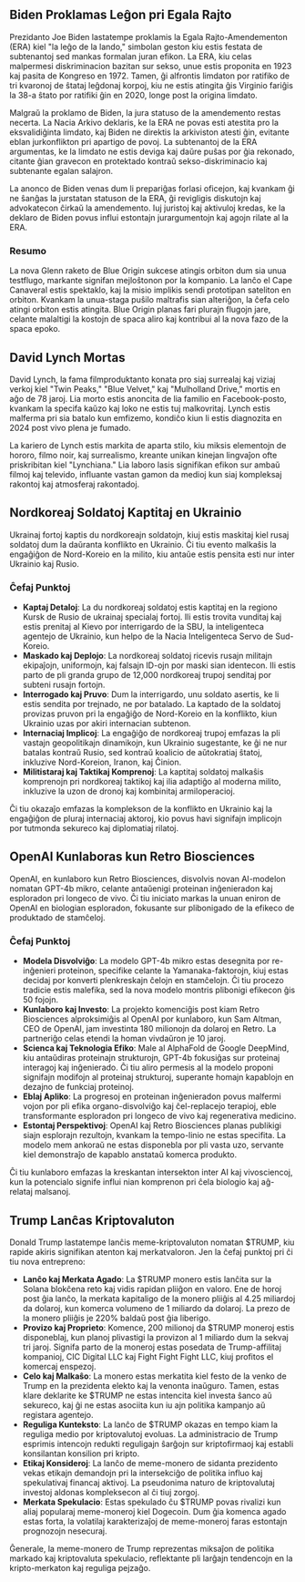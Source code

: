 ## Biden Proklamas Leĝon pri Egala Rajto

Prezidanto Joe Biden lastatempe proklamis la Egala Rajto-Amendementon (ERA) kiel "la leĝo de la
lando," simbolan geston kiu estis festata de subtenantoj sed mankas formalan juran efikon. La ERA,
kiu celas malpermesi diskriminacion bazitan sur sekso, unue estis proponita en 1923 kaj pasita de
Kongreso en 1972. Tamen, ĝi alfrontis limdaton por ratifiko de tri kvaronoj de ŝtataj leĝdonaj
korpoj, kiu ne estis atingita ĝis Virginio fariĝis la 38-a ŝtato por ratifiki ĝin en 2020, longe
post la origina limdato.

Malgraŭ la proklamo de Biden, la jura statuso de la amendemento restas necerta. La Nacia Arkivo
deklaris, ke la ERA ne povas esti atestita pro la eksvalidiĝinta limdato, kaj Biden ne direktis la
arkiviston atesti ĝin, evitante eblan jurkonflikton pri apartigo de povoj. La subtenantoj de la ERA
argumentas, ke la limdato ne estis deviga kaj daŭre puŝas por ĝia rekonado, citante ĝian gravecon en
protektado kontraŭ sekso-diskriminacio kaj subtenante egalan salajron.

La anonco de Biden venas dum li prepariĝas forlasi oficejon, kaj kvankam ĝi ne ŝanĝas la jurstatan
statuson de la ERA, ĝi revigligis diskutojn kaj advokatecon ĉirkaŭ la amendemento. Iuj juristoj kaj
aktivuloj kredas, ke la deklaro de Biden povus influi estontajn jurargumentojn kaj agojn rilate al
la ERA.

### Resumo

La nova Glenn raketo de Blue Origin sukcese atingis orbiton dum sia unua testflugo, markante
signifan mejloŝtonon por la kompanio. La lanĉo el Cape Canaveral estis spektaklo, kaj la misio
implikis sendi prototipan sateliton en orbiton. Kvankam la unua-staga puŝilo maltrafis sian
alteriĝon, la ĉefa celo atingi orbiton estis atingita. Blue Origin planas fari plurajn flugojn jare,
celante malaltigi la kostojn de spaca aliro kaj kontribui al la nova fazo de la spaca epoko.

## David Lynch Mortas

David Lynch, la fama filmproduktanto konata pro siaj surrealaj kaj viziaj verkoj kiel "Twin Peaks,"
"Blue Velvet," kaj "Mulholland Drive," mortis en aĝo de 78 jaroj. Lia morto estis anoncita de lia
familio en Facebook-posto, kvankam la specifa kaŭzo kaj loko ne estis tuj malkovritaj. Lynch estis
malferma pri sia batalo kun emfizemo, kondiĉo kiun li estis diagnozita en 2024 post vivo plena je
fumado.

La kariero de Lynch estis markita de aparta stilo, kiu miksis elementojn de hororo, filmo noir, kaj
surrealismo, kreante unikan kinejan lingvaĵon ofte priskribitan kiel "Lynchiana." Lia laboro lasis
signifikan efikon sur ambaŭ filmoj kaj televido, influante vastan gamon da medioj kun siaj
kompleksaj rakontoj kaj atmosferaj rakontadoj.

## Nordkoreaj Soldatoj Kaptitaj en Ukrainio

Ukrainaj fortoj kaptis du nordkoreajn soldatojn, kiuj estis maskitaj kiel rusaj soldatoj dum la
daŭranta konflikto en Ukrainio. Ĉi tiu evento malkaŝis la engaĝiĝon de Nord-Koreio en la milito, kiu
antaŭe estis pensita esti nur inter Ukrainio kaj Rusio.

### Ĉefaj Punktoj

- **Kaptaj Detaloj**: La du nordkoreaj soldatoj estis kaptitaj en la regiono Kursk de Rusio de
  ukrainaj specialaj fortoj. Ili estis trovita vunditaj kaj estis prenitaj al Kievo por interrigardo
  de la SBU, la inteligenteca agentejo de Ukrainio, kun helpo de la Nacia Inteligenteca Servo de
  Sud-Koreio.
- **Maskado kaj Deplojo**: La nordkoreaj soldatoj ricevis rusajn militajn ekipaĵojn, uniformojn, kaj
  falsajn ID-ojn por maski sian identecon. Ili estis parto de pli granda grupo de 12,000 nordkoreaj
  trupoj senditaj por subteni rusajn fortojn.
- **Interrogado kaj Pruvo**: Dum la interrigardo, unu soldato asertis, ke li estis sendita por
  trejnado, ne por batalado. La kaptado de la soldatoj provizas pruvon pri la engaĝiĝo de
  Nord-Koreio en la konflikto, kiun Ukrainio uzas por akiri internacian subtenon.
- **Internaciaj Implicoj**: La engaĝiĝo de nordkoreaj trupoj emfazas la pli vastajn geopolitikajn
  dinamikojn, kun Ukrainio sugestante, ke ĝi ne nur batalas kontraŭ Rusio, sed kontraŭ koalicio de
  aŭtokratiaj ŝtatoj, inkluzive Nord-Koreion, Iranon, kaj Ĉinion.
- **Militistaraj kaj Taktikaj Komprenoj**: La kaptitaj soldatoj malkaŝis komprenojn pri nordkoreaj
  taktikoj kaj ilia adaptiĝo al moderna milito, inkluzive la uzon de dronoj kaj kombinitaj
  armiloperacioj.

Ĉi tiu okazaĵo emfazas la komplekson de la konflikto en Ukrainio kaj la engaĝiĝon de pluraj
internaciaj aktoroj, kio povus havi signifajn implicojn por tutmonda sekureco kaj diplomatiaj
rilatoj.

## OpenAI Kunlaboras kun Retro Biosciences

OpenAI, en kunlaboro kun Retro Biosciences, disvolvis novan AI-modelon nomatan GPT-4b mikro, celante
antaŭenigi proteinan inĝenieradon kaj esploradon pri longeco de vivo. Ĉi tiu iniciato markas la
unuan eniron de OpenAI en biologian esploradon, fokusante sur plibonigado de la efikeco de
produktado de stamĉeloj.

### Ĉefaj Punktoj

- **Modela Disvolviĝo**: La modelo GPT-4b mikro estas desegnita por re-inĝenieri proteinon,
  specifike celante la Yamanaka-faktorojn, kiuj estas decidaj por konverti plenkreskajn ĉelojn en
  stamĉelojn. Ĉi tiu procezo tradicie estis malefika, sed la nova modelo montris plibonigi efikecon
  ĝis 50 fojojn.
- **Kunlaboro kaj Investo**: La projekto komenciĝis post kiam Retro Biosciences alproksimiĝis al
  OpenAI por kunlaboro, kun Sam Altman, CEO de OpenAI, jam investinta 180 milionojn da dolaroj en
  Retro. La partneriĝo celas etendi la homan vivdaŭron je 10 jaroj.
- **Scienca kaj Teknologia Efiko**: Male al AlphaFold de Google DeepMind, kiu antaŭdiras proteinajn
  strukturojn, GPT-4b fokusiĝas sur proteinaj interagoj kaj inĝenierado. Ĉi tiu aliro permesis al la
  modelo proponi signifajn modifojn al proteinaj strukturoj, superante homajn kapablojn en dezajno
  de funkciaj proteinoj.
- **Eblaj Apliko**: La progresoj en proteinan inĝenieradon povus malfermi vojon por pli efika
  organo-disvolviĝo kaj ĉel-replacejo terapioj, eble transformante esploradon pri longeco de vivo
  kaj regenerativa medicino.
- **Estontaj Perspektivoj**: OpenAI kaj Retro Biosciences planas publikigi siajn esplorajn
  rezultojn, kvankam la tempo-linio ne estas specifita. La modelo mem ankoraŭ ne estas disponebla
  por pli vasta uzo, servante kiel demonstraĵo de kapablo anstataŭ komerca produkto.

Ĉi tiu kunlaboro emfazas la kreskantan intersekton inter AI kaj vivosciencoj, kun la potencialo
signife influi nian komprenon pri ĉela biologio kaj aĝ-relataj malsanoj.

## Trump Lanĉas Kriptovaluton

Donald Trump lastatempe lanĉis meme-kriptovaluton nomatan $TRUMP, kiu rapide akiris signifikan
atenton kaj merkatvaloron. Jen la ĉefaj punktoj pri ĉi tiu nova entrepreno:

- **Lanĉo kaj Merkata Agado**: La $TRUMP monero estis lanĉita sur la Solana blokĉena reto kaj vidis
  rapidan pliiĝon en valoro. Ene de horoj post ĝia lanĉo, la merkata kapitaligo de la monero pliiĝis
  al 4.25 miliardoj da dolaroj, kun komerca volumeno de 1 miliardo da dolaroj. La prezo de la monero
  pliiĝis je 220% baldaŭ post ĝia liberigo.
- **Provizo kaj Proprieto**: Komence, 200 milionoj da $TRUMP moneroj estis disponeblaj, kun planoj
  plivastigi la provizon al 1 miliardo dum la sekvaj tri jaroj. Signifa parto de la moneroj estas
  posedata de Trump-affilitaj kompanioj, CIC Digital LLC kaj Fight Fight Fight LLC, kiuj profitos el
  komercaj enspezoj.
- **Celo kaj Malkaŝo**: La monero estas merkatita kiel festo de la venko de Trump en la prezidenta
  elekto kaj la venonta inaŭguro. Tamen, estas klare deklarite ke $TRUMP ne estas intencita kiel
  investa ŝanco aŭ sekureco, kaj ĝi ne estas asociita kun iu ajn politika kampanjo aŭ registara
  agentejo.
- **Reguliga Kunteksto**: La lanĉo de $TRUMP okazas en tempo kiam la reguliga medio por
  kriptovalutoj evoluas. La administracio de Trump esprimis intencojn redukti reguligajn ŝarĝojn sur
  kriptofirmaoj kaj establi konsilantan konsilion pri kripto.
- **Etikaj Konsideroj**: La lanĉo de meme-monero de sidanta prezidento vekas etikajn demandojn pri
  la intersekciĝo de politika influo kaj spekulativaj financaj aktivoj. La pseudonima naturo de
  kriptovalutaj investoj aldonas kompleksecon al ĉi tiuj zorgoj.
- **Merkata Spekulacio**: Estas spekulado ĉu $TRUMP povas rivalizi kun aliaj popularaj meme-moneroj
  kiel Dogecoin. Dum ĝia komenca agado estas forta, la volatilaj karakterizaĵoj de meme-moneroj
  faras estontajn prognozojn nesecuraj.

Ĝenerale, la meme-monero de Trump reprezentas miksaĵon de politika markado kaj kriptovaluta
spekulacio, reflektante pli larĝajn tendencojn en la kripto-merkaton kaj reguliga pejzaĝo.
